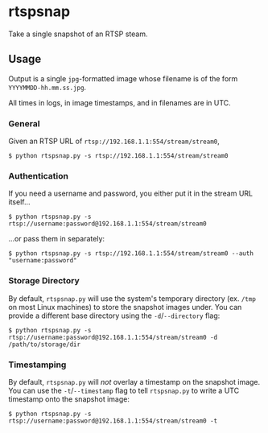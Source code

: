 # rtspsnap

Take a single snapshot of an RTSP steam.

## Usage

Output is a single `jpg`-formatted image whose filename is of the form `YYYYMMDD-hh.mm.ss.jpg`.  

All times in logs, in image timestamps, and in filenames are in UTC.

### General

Given an RTSP URL of `rtsp://192.168.1.1:554/stream/stream0`,

```
$ python rtspsnap.py -s rtsp://192.168.1.1:554/stream/stream0
```

### Authentication

If you need a username and password, you either put it in the stream URL itself...

```
$ python rtspsnap.py -s rtsp://username:password@192.168.1.1:554/stream/stream0
```

...or pass them in separately:

```
$ python rtspsnap.py -s rtsp://192.168.1.1:554/stream/stream0 --auth "username:password"
```

### Storage Directory

By default, `rtspsnap.py` will use the system's temporary directory (ex. `/tmp` on most Linux machines) to store the snapshot images under.  You can provide a different base directory using the `-d`/`--directory` flag:

```
$ python rtspsnap.py -s rtsp://username:password@192.168.1.1:554/stream/stream0 -d /path/to/storage/dir
```

### Timestamping

By default, `rtspsnap.py` will *not* overlay a timestamp on the snapshot image.  You can use the `-t`/`--timestamp` flag to tell `rtspsnap.py` to write a UTC timestamp onto the snapshot image:

```
$ python rtspsnap.py -s rtsp://username:password@192.168.1.1:554/stream/stream0 -t
```

